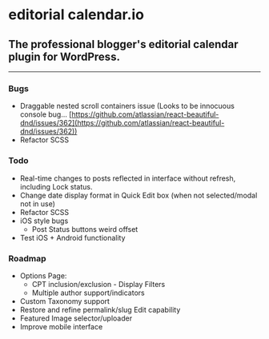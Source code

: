 # editorial calendar.io

<!-- [![Known Vulnerabilities](https://snyk.io/test/github/roundhousedesigns/calendario/badge.svg)](https://snyk.io/test/github/roundhousedesigns/calendario)
[![DeepScan grade](https://deepscan.io/api/teams/14424/projects/17809/branches/421337/badge/grade.svg)](https://deepscan.io/dashboard#view=project&tid=14424&pid=17809&bid=421337)
[![Codacy Badge](https://app.codacy.com/project/badge/Grade/30d73f826c774f6ba8437003efef22b2)](https://www.codacy.com/gh/roundhousedesigns/calendario/dashboard?utm_source=github.com&amp;utm_medium=referral&amp;utm_content=roundhousedesigns/calendario&amp;utm_campaign=Badge_Grade) -->

## The professional blogger's editorial calendar plugin for WordPress.

---

### Bugs

- Draggable nested scroll containers issue (Looks to be innocuous console bug... [https://github.com/atlassian/react-beautiful-dnd/issues/362](https://github.com/atlassian/react-beautiful-dnd/issues/362))
- Refactor SCSS

### Todo

- Real-time changes to posts reflected in interface without refresh, including Lock status.
- Change date display format in Quick Edit box (when not selected/modal not in use)
- Refactor SCSS
- iOS style bugs
  - Post Status buttons weird offset
- Test iOS + Android functionality

### Roadmap

- Options Page:
  - CPT inclusion/exclusion - Display Filters
  - Multiple author support/indicators
- Custom Taxonomy support
- Restore and refine permalink/slug Edit capability
- Featured Image selector/uploader
- Improve mobile interface
